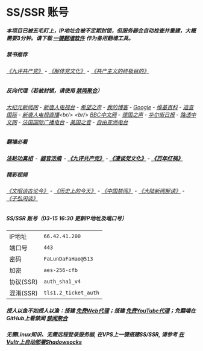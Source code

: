 # SS/SSR 账号 

##### 本项目已被五毛盯上，IP地址会被不定期封锁，但服务器会自动检查并重建，大概需要3分钟。请下载 [一键翻墙软件](https://github.com/gfw-breaker/nogfw/blob/master/README.md?a01) 作为备用翻墙工具。

##### 禁书推荐
###### [《九评共产党》](https://github.com/gfw-breaker/9ping.md) - [《解体党文化》](https://github.com/gfw-breaker/jtdwh.md) - [《共产主义的终极目的》](https://github.com/gfw-breaker/gczydzjmd.md)

##### 反向代理（若被封锁，请使用 [禁闻聚合](https://github.com/gfw-breaker/banned-news/blob/master/README.md?a01)）
######  [大纪元新闻网](http://66.42.41.200:10080/) - [新唐人电视台](http://66.42.41.200:8000/) - [希望之声](http://104.238.181.90:8200) - [我的博客](http://66.42.41.200:10000/) - [Google](http://66.42.41.200:8888/search?q=425事件) - [维基百科](http://66.42.41.200:8100/wiki/喬高-麥塔斯調查報告) - [追查国际](http://104.238.181.90:10010) - [新唐人电视直播](http://66.42.41.200:)<br/> <br/> [BBC中文网](http://104.238.181.90:9100/zhongwen/simp) - [德国之声](http://104.238.181.90:9200/zh/在线报导/s-9058?&zhongwen=simp) - [华尔街日报](http://104.238.181.90:9300) - [路透中文网](http://104.238.181.90:9500/) - [法国国际广播电台](http://104.238.181.90:9600/) - [美国之音](http://104.238.181.90:9700/)  - [自由亚洲电台](http://104.238.181.90:9800/) 

##### 翻墙必看
##### [法轮功真相](http://66.42.41.200:10000/videos/truth.html) &nbsp;-&nbsp; [器官活摘](http://66.42.41.200:10000/videos/res/Organs/) &nbsp;- [《九评共产党》](http://66.42.41.200:10000/videos/jiuping/) - [《漫谈党文化》](http://66.42.41.200:10000/videos/mtdwh/) - [《百年红祸》](http://66.42.41.200:10000/videos/bnhh/) 

##### 精彩视频
###### [《文昭谈古论今》](http://66.42.41.200/wenzhao/) - [《历史上的今天》](http://66.42.41.200/today-in-history/) - [《中国禁闻》](http://66.42.41.200/ntdtv-news/) - [《大陆新闻解读》](http://66.42.41.200/ntdtv-comedy/) - [《子弘闲谈》](http://66.42.41.200/zihongxiantan/)
 
##### SS/SSR 账号（03-15 16:30 更新IP地址及端口号）
|||
|-|-|
|IP地址|`66.42.41.200`|
|端口号|`443` |
|密码|`FaLunDaFaHao@513`|  
|加密|`aes-256-cfb`|
|协议(SSR) |`auth_sha1_v4`|  
|混淆(SSR) |`tls1.2_ticket_auth`|  

##### 授人以鱼不如授人以渔：搭建 [免费Web代理](https://github.com/no-gfw/heroku-node-proxy#--end--)；搭建 [免费YouTube代理](https://github.com/gfw-breaker/you2php-heroku#--end--)；免翻墙在GitHub上看禁闻 [禁闻聚合](https://github.com/gfw-breaker/banned-news/blob/master/README.md?a01)

##### 无需Linux知识、无需远程登录服务器, 在VPS上一键搭建SS/SSR, 请参考 [在Vultr上自动部署Shadowsocks](https://gfw-breaker.win/vultr%e9%83%a8%e7%bd%b2ss/) 
